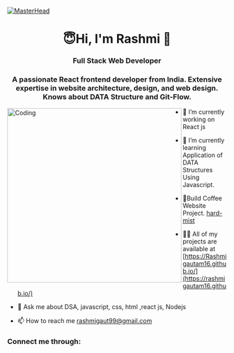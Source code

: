 [![MasterHead](https://camo.githubusercontent.com/417e6e178a69cc045c656d083ba983a59303f099087090269c01cacc6741ef29/68747470733a2f2f7170682e66732e71756f726163646e2e6e65742f6d61696e2d71696d672d6661376234626463336232663733653734396535633263363436643461653133)]()
<h1 align="center"> 😇Hi, I'm Rashmi 👋</h1>
<h3 align="center">Full Stack Web Developer</h3>
<h3 align="center">A passionate React frontend developer from India. Extensive expertise in website architecture, design, and web design. Knows about DATA Structure and Git-Flow.</h3>
<img align="left" alt="Coding" width="400" src="https://camo.githubusercontent.com/5ddf73ad3a205111cf8c686f687fc216c2946a75005718c8da5b837ad9de78c9/68747470733a2f2f7468756d62732e6766796361742e636f6d2f4576696c4e657874446576696c666973682d736d616c6c2e676966">








- 🔭 I’m currently working on React js

- 🌱 I’m currently learning Application of DATA Structures Using Javascript.

- 🤝Build Coffee Website Project. [hard-mist](https://cerulean-starship-093f7d.netlify.app/)

- 👨‍💻 All of my projects are available at [https://Rashmigautam16.github.io/](https://rashmigautam16.github.io/)

- 💬 Ask me about DSA, javascript, css, html ,react js, Nodejs

- 📫 How to reach me rashmigaut99@gmail.com

<h3 align="left">Connect me through:</h3>
<p align="left">
<a href="https://www.linkedin.com/in/rashmi-gautam-476026236/" alt="Rashmi" height="30" width="40" /></a>

